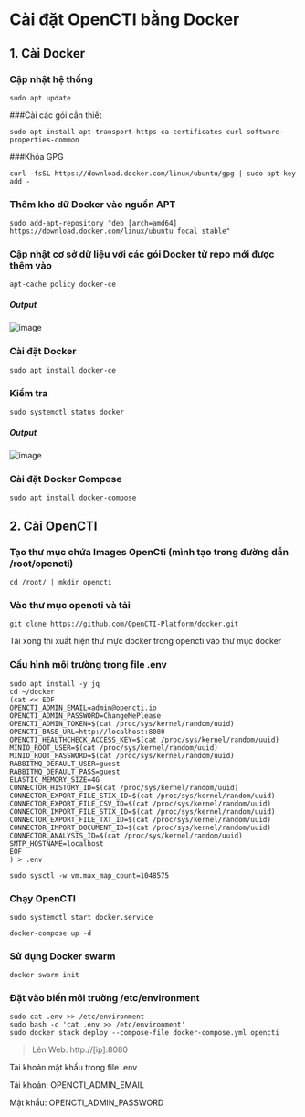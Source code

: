 # Cài đặt OpenCTI bằng Docker
## 1. Cài Docker 
  ### Cập nhật hệ thống
  `sudo apt update`
  
  ###Cài các gói cần thiết
  
  `sudo apt install apt-transport-https ca-certificates curl software-properties-common`
  
  ###Khóa GPG
  
  `curl -fsSL https://download.docker.com/linux/ubuntu/gpg | sudo apt-key add -`
  
  ### Thêm kho dữ Docker vào nguồn APT
  `sudo add-apt-repository "deb [arch=amd64] https://download.docker.com/linux/ubuntu focal stable" `
  ### Cập nhật cơ sở dữ liệu với các gói Docker từ repo mới được thêm vào
  `apt-cache policy docker-ce`
  ##### Output
  ![image](https://github.com/user-attachments/assets/218a0a1a-a950-4753-b9e6-55f810c00216)
  ### Cài đặt Docker
  `sudo apt install docker-ce`
  ### Kiểm tra
  `sudo systemctl status docker `
  ##### Output
   ![image](https://github.com/user-attachments/assets/3a8a1555-33f4-467f-ab50-78d79c462eb6)
  ### Cài đặt Docker Compose
  `sudo apt install docker-compose`
## 2. Cài OpenCTI
  ### Tạo thư mục chứa Images OpenCti (mình tạo trong đường dẫn /root/opencti)
  `cd /root/ | mkdir opencti`
  ### Vào thư mục opencti và tải 
  `git clone https://github.com/OpenCTI-Platform/docker.git`
  
  Tải xong thì xuất hiện thư mực docker trong opencti vào thư mục docker 
  ### Cấu hình môi trường trong file .env
  ```
  sudo apt install -y jq
  cd ~/docker
  (cat << EOF
  OPENCTI_ADMIN_EMAIL=admin@opencti.io
  OPENCTI_ADMIN_PASSWORD=ChangeMePlease
  OPENCTI_ADMIN_TOKEN=$(cat /proc/sys/kernel/random/uuid)
  OPENCTI_BASE_URL=http://localhost:8080
  OPENCTI_HEALTHCHECK_ACCESS_KEY=$(cat /proc/sys/kernel/random/uuid)
  MINIO_ROOT_USER=$(cat /proc/sys/kernel/random/uuid)
  MINIO_ROOT_PASSWORD=$(cat /proc/sys/kernel/random/uuid)
  RABBITMQ_DEFAULT_USER=guest
  RABBITMQ_DEFAULT_PASS=guest
  ELASTIC_MEMORY_SIZE=4G
  CONNECTOR_HISTORY_ID=$(cat /proc/sys/kernel/random/uuid)
  CONNECTOR_EXPORT_FILE_STIX_ID=$(cat /proc/sys/kernel/random/uuid)
  CONNECTOR_EXPORT_FILE_CSV_ID=$(cat /proc/sys/kernel/random/uuid)
  CONNECTOR_IMPORT_FILE_STIX_ID=$(cat /proc/sys/kernel/random/uuid)
  CONNECTOR_EXPORT_FILE_TXT_ID=$(cat /proc/sys/kernel/random/uuid)
  CONNECTOR_IMPORT_DOCUMENT_ID=$(cat /proc/sys/kernel/random/uuid)
  CONNECTOR_ANALYSIS_ID=$(cat /proc/sys/kernel/random/uuid)
  SMTP_HOSTNAME=localhost
  EOF
  ) > .env
  ```
  `sudo sysctl -w vm.max_map_count=1048575`
  ### Chạy OpenCTI
  `sudo systemctl start docker.service`
  
  `docker-compose up -d`
  ### Sử dụng Docker swarm
  `docker swarm init`
  ### Đặt vào biến môi trường /etc/environment
  ```
  sudo cat .env >> /etc/environment
  sudo bash -c 'cat .env >> /etc/environment'
  sudo docker stack deploy --compose-file docker-compose.yml opencti
  ```
  >Lên Web: http://[ip]:8080

  Tài khoản mật khẩu trong file .env
  
  Tải khoản: OPENCTI_ADMIN_EMAIL
  
  Mật khẩu: OPENCTI_ADMIN_PASSWORD
  

  
